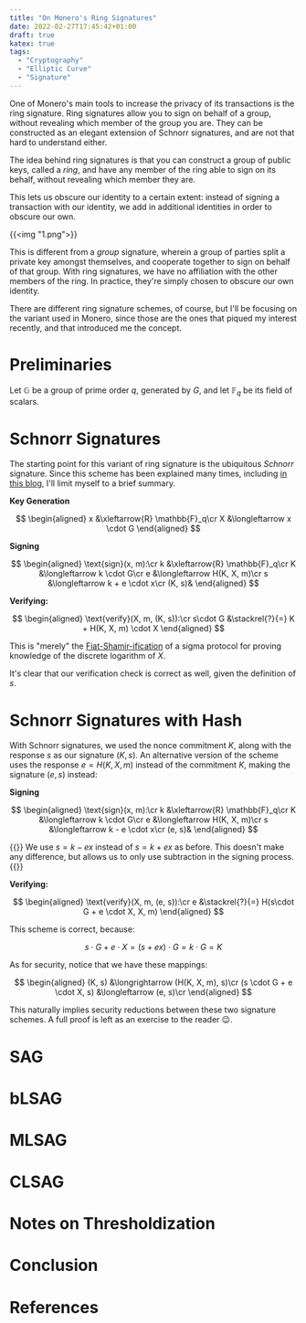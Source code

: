 ```yaml
---
title: "On Monero's Ring Signatures"
date: 2022-02-27T17:45:42+01:00
draft: true
katex: true
tags:
  - "Cryptography"
  - "Elliptic Curve"
  - "Signature"
---
```


One of Monero's main tools to increase the privacy of its transactions
is the ring signature. Ring signatures allow you to sign on behalf of
a group, without revealing which member of the group you are. They
can be constructed as
an elegant extension of Schnorr signatures, and are not that hard to understand
either.

<!--more-->

The idea behind ring signatures is that you can construct a group of
public keys, called a _ring_, and have any member of the ring able to sign
on its behalf, without revealing which member they are.

This lets us obscure our identity to a certain extent: instead of signing
a transaction with our identity, we add in additional identities in
order to obscure our own.

{{<img "1.png">}}

This is different from a _group_ signature, wherein a group of parties
split a private key amongst themselves, and cooperate together
to sign on behalf of that group. With ring signatures, we have no
affiliation with the other members of the ring. In practice, they're simply
chosen to obscure our own identity.

There are different ring signature schemes, of course, but I'll be focusing
on the variant used in Monero, since those are the ones that piqued
my interest recently, and that introduced me the concept.

# Preliminaries

Let $\mathbb{G}$ be a group of prime order $q$, generated
by $G$, and let $\mathbb{F}_q$
be its field of scalars.

# Schnorr Signatures

The starting point for this variant of ring signature is the ubiquitous
_Schnorr_ signature. Since this scheme has been explained many times,
including [in this blog](/posts/2021/07/signatures_from_identification/),
I'll limit myself to a brief summary.

**Key Generation**

$$
\begin{aligned}
x &\xleftarrow{R} \mathbb{F}_q\cr
X &\longleftarrow x \cdot G
\end{aligned}
$$

**Signing**

$$
\begin{aligned}
\text{sign}(x, m):\cr
k &\xleftarrow{R} \mathbb{F}_q\cr
K &\longleftarrow k \cdot G\cr
e &\longleftarrow H(K, X, m)\cr
s &\longleftarrow k + e \cdot x\cr
(K, s)&
\end{aligned}
$$

**Verifying:**

$$
\begin{aligned}
\text{verify}(X, m, (K, s)):\cr
s\cdot G &\stackrel{?}{=} K + H(K, X, m) \cdot X
\end{aligned}
$$

This is "merely" the [Fiat-Shamir-ification](https://www.wikiwand.com/en/Fiat%E2%80%93Shamir_heuristic)
of a sigma protocol for proving knowledge of
the discrete logarithm of $X$.

It's clear that our verification check is correct as well, given
the definition of $s$.

# Schnorr Signatures with Hash

With Schnorr signatures, we used the nonce commitment $K$, along with the
response $s$ as our signature $(K, s)$. An alternative version of the
scheme uses the response $e = H(K, X, m)$ instead of the commitment
$K$, making the signature $(e, s)$ instead:

**Signing**

$$
\begin{aligned}
\text{sign}(x, m):\cr
k &\xleftarrow{R} \mathbb{F}_q\cr
K &\longleftarrow k \cdot G\cr
e &\longleftarrow H(K, X, m)\cr
s &\longleftarrow k - e \cdot x\cr
(e, s)&
\end{aligned}
$$

{{<note>}}
We use $s = k - e x$ instead of $s = k + ex$ as before. This doesn't make any difference,
but allows us to only use subtraction in the signing process.
{{</note>}}

**Verifying:**

$$
\begin{aligned}
\text{verify}(X, m, (e, s)):\cr
e &\stackrel{?}{=} H(s\cdot G + e \cdot X, X, m)
\end{aligned}
$$

This scheme is correct, because:

$$
s \cdot G + e \cdot X = (s + ex) \cdot G = k \cdot G = K
$$

As for security, notice that we have these mappings:

$$
\begin{aligned}
(K, s) &\longrightarrow (H(K, X, m), s)\cr
(s \cdot G + e \cdot X, s) &\longleftarrow (e, s)\cr
\end{aligned}
$$

This naturally implies security reductions between these two signature schemes.
A full proof is left as an exercise to the reader 😉. 

# SAG

# bLSAG

# MLSAG

# CLSAG

# Notes on Thresholdization

# Conclusion

# References
